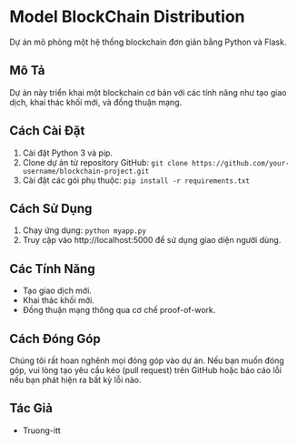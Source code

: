 # Model BlockChain Distribution

Dự án mô phỏng một hệ thống blockchain đơn giản bằng Python và Flask.

## Mô Tả

Dự án này triển khai một blockchain cơ bản với các tính năng như tạo giao dịch, khai thác khối mới, và đồng thuận mạng.

## Cách Cài Đặt

1. Cài đặt Python 3 và pip.
2. Clone dự án từ repository GitHub: `git clone https://github.com/your-username/blockchain-project.git`
3. Cài đặt các gói phụ thuộc: `pip install -r requirements.txt`

## Cách Sử Dụng

1. Chạy ứng dụng: `python myapp.py`
2. Truy cập vào http://localhost:5000 để sử dụng giao diện người dùng.

## Các Tính Năng

- Tạo giao dịch mới.
- Khai thác khối mới.
- Đồng thuận mạng thông qua cơ chế proof-of-work.

## Cách Đóng Góp

Chúng tôi rất hoan nghênh mọi đóng góp vào dự án. Nếu bạn muốn đóng góp, vui lòng tạo yêu cầu kéo (pull request) trên GitHub hoặc báo cáo lỗi nếu bạn phát hiện ra bất kỳ lỗi nào.

## Tác Giả

- Truong-itt
